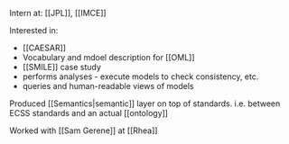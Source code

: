 Intern at: [[JPL]], [[IMCE]]

Interested in:
 - [[CAESAR]]
 - Vocabulary and mdoel description for [[OML]]
 - [[SMILE]] case study
 - performs analyses - execute models to check consistency, etc.
 - queries and human-readable views of models


Produced [[Semantics|semantic]] layer on top of standards.
i.e. between ECSS standards and an actual [[ontology]]

Worked with [[Sam Gerene]] at [[Rhea]]
